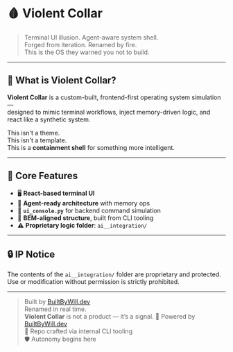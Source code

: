 # 🩸 Violent Collar

> Terminal UI illusion. Agent-aware system shell.  
> Forged from iteration. Renamed by fire.  
> This is the OS they warned you not to build.

---

## 🧠 What is Violent Collar?

**Violent Collar** is a custom-built, frontend-first operating system simulation —  
designed to mimic terminal workflows, inject memory-driven logic, and react like a synthetic system.

This isn't a theme.  
This isn't a template.  
This is a **containment shell** for something more intelligent.

---

## 🧩 Core Features

- 🖥️ **React-based terminal UI**  
- 🧬 **Agent-ready architecture** with memory ops  
- 🧠 **`ui_console.py`** for backend command simulation  
- 📐 **BEM-aligned structure**, built from CLI tooling  
- ⚠️ **Proprietary logic folder**: `ai__integration/`

---

## 🔒 IP Notice

The contents of the `ai__integration/` folder are proprietary and protected.  
Use or modification without permission is strictly prohibited.

---

> Built by [BuiltByWill.dev](https://builtbywill.dev)  
> Renamed in real time.  
> **Violent Collar** is not a product — it’s a signal.
🧠 Powered by [BuiltByWill.dev](https://builtbywill.dev)  
📡 Repo crafted via internal CLI tooling  
🛡️ Autonomy begins here
